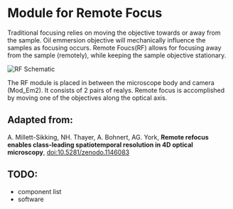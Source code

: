 # Module for Remote Focus

Traditional focusing relies on moving the objective towards or away from the sample. Oil emmersion objective will mechanically influence the samples as focusing occurs. Remote Foucs(RF) allows for focusing away from the sample (remotely), while keeping the sample objective stationary. 


![RF Schematic](https://github.com/YipLab/IX83-Modules/blob/master/RemoteFocus/images/schematic.png)


The RF module is placed in between the microscope body and camera (Mod_Em2). It consists of 2 pairs of realys. Remote focus is accomplished by moving one of the objectives along the optical axis.


## Adapted from:
A. Millett-Sikking, NH. Thayer, A. Bohnert, AG. York, **Remote refocus enables class-leading spatiotemporal resolution in 4D optical microscopy**, [doi:10.5281/zenodo.1146083](https://calico.github.io/remote_refocus/)

## TODO:
* component list
* software